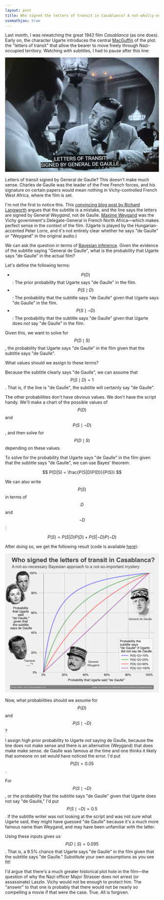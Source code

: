 ```yaml
---
layout: post
title: Who signed the letters of transit in Casablanca? A not-wholly-necessary Bayesian approach
usemathjax: true
---
```


Last month, I was rewatching the great 1942 film *Casablanca* (as one does). Early on, the character Ugarte introduces the central [MacGuffin](https://en.wikipedia.org/wiki/MacGuffin) of the plot: the "letters of transit" that allow the bearer to move freely through Nazi-occupied territory. Watching with subtitles, I had to pause after this line:

![Letters of transit signed by General de Gaulle](/images/casablanca/letters_of_transit.png)

Letters of transit signed by General de Gaulle? This doesn't make much sense. Charles de Gaulle was the leader of the Free French forces, and his signature on certain papers would mean nothing in Vichy-controlled French West Africa, where the film is set.

I'm not the first to notice this. This [convincing blog post by Richard Langworth](https://richardlangworth.com/darlan-degaulle-casablanca) argues that the subtitle is a mistake, and the line says the letters are signed by General *Weygand*, not de Gaulle.  [Maxime Weygand](https://en.wikipedia.org/wiki/Maxime_Weygand) was the Vichy government's Delegate-General in French North Africa—which makes perfect sense in the context of the film. (Ugarte is played by the Hungarian-accented Peter Lorre, and it's not entirely clear whether he says "de Gaulle" or "Weygand" in the original audio.)

We can ask the question in terms of [Bayesian inference](https://en.wikipedia.org/wiki/Bayesian_inference). Given the evidence of the subtitle saying "General de Gaulle", what is the probability that Ugarte says "de Gaulle" in the actual film?

Let's define the following terms:

- $$P(D)$$: The prior probability that Ugarte says "de Gaulle" in the film.
- $$P(S\mid D)$$: The probability that the subtitle says "de Gaulle" given that Ugarte says "de Gaulle" in the film.
- $$P(S\mid\neg D)$$: The probability that the subtitle says "de Gaulle" given that Ugarte does *not* say "de Gaulle" in the film.


Given this, we want to solve for $$P(D\mid S)$$, the probability that Ugarte says "de Gaulle" in the film given that the subtitle says "de Gaulle".

What values should we assign to these terms?

Because the subtitle clearly says "de Gaulle", we can assume that $$P(S\mid D) = 1$$. That is, if the line is "de Gaulle", the subtitle will certainly say "de Gaulle".

The other probabilities don't have obvious values. We don't have the script handy. We'll make a chart of the possible values of $$P(D)$$ and $$P(S\mid\neg D)$$, and then solve for $$P(D\mid S)$$ depending on these values.

To solve for the probability that Ugarte says "de Gaulle" in the film given that the subtitle says "de Gaulle", we can use Bayes' theorem:

$$
P(D|S) = \frac{P(S|D)P(D)}{P(S)}
$$

We can also write $$P(S)$$ in terms of $$D$$ and $$\neg D$$:

$$
P(S) = P(S|D)P(D) + P(S|\neg D)P(\neg D)
$$

After doing so, we get the following result (code is available [here](https://github.com/khgiddon/casablanca-letters-of-transit)):

![Letters of transit signed by General de Gaulle](/images/casablanca/output_images.png)


Now, what probabilities should we assume for $$P(D)$$ and $$P(S\mid\neg D)$$? 

I assign high prior probability to Ugarte *not* saying de Gaulle, because the line does not make sense and there is an alternative (Weygand) that does make make sense. de Gaulle was famous at the time and one thinks it likely that someone on set would have noticed the error. I'd put $$P(D) = 0.05$$.

For $$P(S\mid\neg D)$$, or the probability that the subtitle says "de Gaulle" given that Ugarte does not say "de Gaulle," I'd put $$P(S\mid\neg D) = 0.5$$. If the subtitle writer was not looking at the script and was not sure what Ugarte said, they might have guessed "de Gaulle" because it's a much more famous name than Weygand, and may have been unfamiliar with the latter.

Using these inputs gives us $$P(D\mid S) = 0.095$$. That is, a 9.5% chance that Ugarte says "de Gaulle" in the film given that the subtitle says "de Gaulle." Substitute your own assumptions as you see fit! 

I'd argue that there's a much greater historical plot hole in the film—the question of why the Nazi officer Major Strasser does not arrest (or assassinate) Laszlo. Vichy would not be enough to protect him. The "answer" to that one is probably that there would not be nearly so compelling a movie if that were the case. True. All is forgiven.

